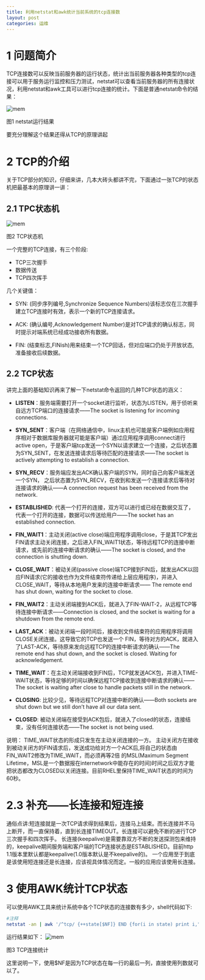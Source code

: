 ```yaml
---
title: 利用netstat和awk统计当前系统的tcp连接数
layout: post
categories: 运维
---
```


# 1 问题简介

TCP连接数可以反映当前服务器的运行状态，统计出当前服务器各种类型的tcp连接可以用于服务运行监控和压力测试，netstat可以查看当前服务器的所有连接状况，利用netstat和awk工具可以进行tcp连接的统计。下面是普通netstat命令的结果：

![mem](http://7xj536.com1.z0.glb.clouddn.com/blognetstat.jpg)

图1 netstat运行结果

要充分理解这个结果还得从TCP的原理讲起

# 2 TCP的介绍

关于TCP部分的知识，仔细来讲，几本大砖头都讲不完，下面通过一张TCP的状态机把最基本的原理讲一讲：

## 2.1 TPC状态机

![mem](http://7xj536.com1.z0.glb.clouddn.com/blogtcp.jpg)

图2 TCP状态机

一个完整的TCP连接，有三个阶段:

* TCP三次握手
* 数据传送
* TCP四次挥手

几个关键值：

* SYN: (同步序列编号,Synchronize Sequence Numbers)该标志仅在三次握手建立TCP连接时有效，表示一个新的TCP连接请求。

* ACK: (确认编号,Acknowledgement Number)是对TCP请求的确认标志，同时提示对端系统已经成功接收所有数据。

* FIN: (结束标志,FINish)用来结束一个TCP回话，但对应端口仍处于开放状态,准备接收后续数据。

## 2.2 TCP状态

讲完上面的基础知识再来了解一下netstat命令返回的几种TCP状态的涵义：

* **LISTEN**：服务端需要打开一个socket进行监听，状态为LISTEN，用于侦听来自远方TCP端口的连接请求——The socket is listening for incoming connections.

* **SYN\_SENT**：客户端（在网络通信中，linux主机也可能是客户端例如应用程序相对于数据库服务器就可能是客户端）通过应用程序调用connect进行active open，于是客户端tcp发送一个SYN以请求建立一个连接，之后状态置为SYN_SENT，在发送连接请求后等待匹配的连接请求——The socket is actively attempting to establish a connection. 

* **SYN\_RECV**：服务端应发出ACK确认客户端的SYN，同时自己向客户端发送一个SYN， 之后状态置为SYN_RECV，在收到和发送一个连接请求后等待对连接请求的确认——A connection request has been received from the network. 

* **ESTABLISHED**: 代表一个打开的连接，双方可以进行或已经在数据交互了，代表一个打开的连接，数据可以传送给用户——The socket has an established connection.

* **FIN\_WAIT1**：主动关闭(active close)端应用程序调用close，于是其TCP发出FIN请求主动关闭连接，之后进入FIN_WAIT1状态，等待远程TCP的连接中断请求，或先前的连接中断请求的确认——The socket is closed, and the connection is shutting down.

* **CLOSE\_WAIT**：被动关闭(passive close)端TCP接到FIN后，就发出ACK以回应FIN请求(它的接收也作为文件结束符传递给上层应用程序)，并进入CLOSE\_WAIT，等待从本地用户发来的连接中断请求—— The remote end has shut down, waiting for the socket to close.

* **FIN\_WAIT2**：主动关闭端接到ACK后，就进入了FIN-WAIT-2，从远程TCP等待连接中断请求——Connection is closed, and the socket is waiting for a shutdown from the remote end. 

* **LAST\_ACK**：被动关闭端一段时间后，接收到文件结束符的应用程序将调用CLOSE关闭连接。这导致它的TCP也发送一个 FIN，等待对方的ACK，就进入了LAST-ACK，等待原来发向远程TCP的连接中断请求的确认——The remote end has shut down, and the socket is closed. Waiting for acknowledgement. 

* **TIME\_WAIT**：在主动关闭端接收到FIN后，TCP就发送ACK包，并进入TIME-WAIT状态，等待足够的时间以确保远程TCP接收到连接中断请求的确认——The socket is waiting after close to handle packets still in the network.

* **CLOSING**: 比较少见，等待远程TCP对连接中断的确认——Both sockets are shut down but we still don’t have all our data sent.

* **CLOSED**: 被动关闭端在接受到ACK包后，就进入了closed的状态，连接结束，没有任何连接状态——The socket is not being used. 

说明：
TIME_WAIT状态的形成只发生在主动关闭连接的一方。
主动关闭方在接收到被动关闭方的FIN请求后，发送成功给对方一个ACK后,将自己的状态由FIN\_WAIT2修改为TIME\_WAIT，而必须再等2倍 的MSL(Maximum Segment Lifetime，MSL是一个数据报在internetwork中能存在的时间)时间之后双方才能把状态都改为CLOSED以关闭连接。目前RHEL里保持TIME\_WAIT状态的时间为60秒。

# 2.3 补充——长连接和短连接

通俗点讲:短连接就是一次TCP请求得到结果后，连接马上结束。而长连接并不马上断开，而一直保持着，直到长连接TIMEOUT。长连接可以避免不断的进行TCP三次握手和四次挥手。
长连接(keepalive)是需要靠双方不断的发送探测包来维持的，keepalive期间服务端和客户端的TCP连接状态是ESTABLISHED。目前http 1.1版本里默认都是keepalive(1.0版本默认是不keepalive的)。
一个应用至于到底是该使用短连接还是长连接，应该视具体情况而定。一般的应用应该使用长连接。

# 3 使用AWK统计TCP状态

可以使用AWK工具来统计系统中各个TCP状态的连接数有多少，shell代码如下:

```bash
#注释
netstat -an | awk '/^tcp/ {++state[$NF]} END {for(i in state) print i,"\t",state[i]}'
```

运行结果如下：
![mem](http://7xj536.com1.z0.glb.clouddn.com/blognetstatawkresult.jpg)

图3 TCP连接统计

这里说明一下，使用$NF是因为TCP状态在每一行的最后一列，直接使用列数就可以了。
